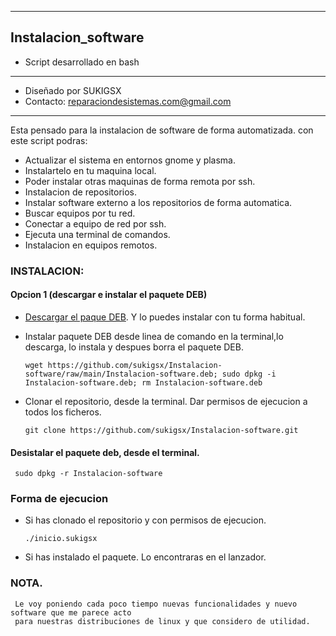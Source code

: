 ---------
## Instalacion_software
* Script desarrollado en bash
*********************************************
* Diseñado por SUKIGSX
* Contacto: reparaciondesistemas.com@gmail.com
*********************************************

Esta pensado para la instalacion de software de forma automatizada.
con este script podras:
- Actualizar el sistema en entornos gnome y plasma.
- Instalartelo en tu maquina local.
- Poder instalar otras maquinas de forma remota por ssh.
- Instalacion de repositorios.
- Instalar software externo a los repositorios de forma automatica.
- Buscar equipos por tu red.
- Conectar a equipo de red por ssh.
- Ejecuta una terminal de comandos.
- Instalacion en equipos remotos.
 
### INSTALACION:

#### Opcion 1 (descargar e instalar el paquete DEB)
- [Descargar el paque DEB](https://github.com/sukigsx/Instalacion-software/raw/main/Instalacion-software.deb). Y lo puedes instalar con tu forma habitual.
- Instalar paquete DEB desde linea de comando en la terminal,lo descarga, lo instala y despues borra el paquete DEB.

      wget https://github.com/sukigsx/Instalacion-software/raw/main/Instalacion-software.deb; sudo dpkg -i Instalacion-software.deb; rm Instalacion-software.deb
      
 - Clonar el repositorio, desde la terminal. Dar permisos de ejecucion a todos los ficheros.
 
       git clone https://github.com/sukigsx/Instalacion-software.git
     
#### Desistalar el paquete deb, desde el terminal.
     sudo dpkg -r Instalacion-software

### Forma de ejecucion
- Si has clonado el repositorio y con permisos de ejecucion.

      ./inicio.sukigsx
- Si has instalado el paquete. Lo encontraras en el lanzador.
     
 
### NOTA.
     Le voy poniendo cada poco tiempo nuevas funcionalidades y nuevo software que me parece acto 
     para nuestras distribuciones de linux y que considero de utilidad.
